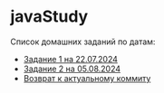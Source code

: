 # javaStudy
Список домашних заданий по датам:
 - [Задание 1 на 22.07.2024](https://github.com/Semen300/JavaStudy/tree/6d112f7fee5e8730242a6046cdd110e565c8bd95)
 - [Задание 2 на 05.08.2024](https://github.com/Semen300/JavaStudy/tree/be9e7aabba74b696b815d561efdd0d2cb432e4b1)
 - [Возврат к актуальному коммиту](https://github.com/Semen300/JavaStudy)